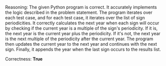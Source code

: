 Reasoning:
The given Python program is correct. It accurately implements the logic described in the problem statement. The program iterates over each test case, and for each test case, it iterates over the list of sign periodicities. It correctly calculates the next year when each sign will occur by checking if the current year is a multiple of the sign's periodicity. If it is, the next year is the current year plus the periodicity. If it's not, the next year is the next multiple of the periodicity after the current year. The program then updates the current year to the next year and continues with the next sign. Finally, it appends the year when the last sign occurs to the results list.

Correctness: **True**